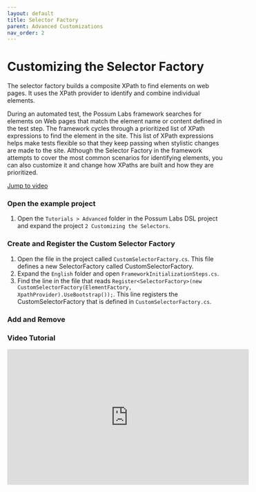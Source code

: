 ```yaml
---
layout: default
title: Selector Factory
parent: Advanced Customizations
nav_order: 2
---
```


# Customizing the Selector Factory

The selector factory builds a composite XPath to find elements on web pages. It uses the XPath provider to identify and combine individual elements.

During an automated test, the Possum Labs framework searches for elements on Web pages that match the element name or content defined in the test step. The framework cycles through a prioritized list of XPath expressions to find the element in the site. This list of XPath expressions helps make tests flexible so that they keep passing when stylistic changes are made to the site. Although the Selector Factory in the framework attempts to cover the most common scenarios for identifying elements, you can also customize it and change how XPaths are built and how they are prioritized.

[Jump to video](#video-tutorial)

### Open the example project

1. Open the `Tutorials > Advanced` folder in the Possum Labs DSL project and expand the project `2 Customizing the Selectors`.

### Create and Register the Custom Selector Factory

1. Open the file in the project called `CustomSelectorFactory.cs`. This file defines a new SelectorFactory called CustomSelectorFactory.
1. Expand the `English` folder and open `FrameworkInitializationSteps.cs`. 
1. Find the line in the file that reads `Register<SelectorFactory>(new CustomSelectorFactory(ElementFactory, XpathProvider).UseBootstrap());`. This line registers the CustomSelectorFactory that is defined in `CustomSelectorFactory.cs`.

### Add and Remove

### Video Tutorial

<iframe width="560" height="315" src="https://www.youtube.com/embed/Xw6ZRSDal4E" frameborder="0" allow="accelerometer; autoplay; encrypted-media; gyroscope; picture-in-picture" allowfullscreen></iframe>

<feeback>
